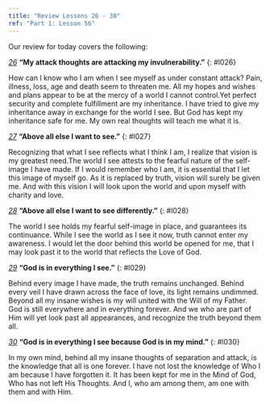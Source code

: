 ```yaml
---
title: "Review Lessons 26 - 30"
ref: "Part 1: Lesson 56"
---
```


Our review for today covers the following:

[*26*](/acim/workbook/l026/?r=1) **“My attack thoughts are attacking my invulnerability.”**
{: #l026}

How can I know who I am when I see myself as under constant attack?
Pain, illness, loss, age and death seem to threaten me. All my hopes and
wishes and plans appear to be at the mercy of a world I cannot
control.Yet perfect security and complete fulfillment are my
inheritance. I have tried to give my inheritance away in exchange for
the world I see. But God has kept my inheritance safe for me. My own
real thoughts will teach me what it is.

[*27*](/acim/workbook/l027/?r=1) **“Above all else I want to see.”**
{: #l027}

Recognizing that what I see reflects what I think I am, I realize that
vision is my greatest need.The world I see attests to the fearful nature
of the self-image I have made. If I would remember who I am, it is
essential that I let this image of myself go. As it is replaced by
truth, vision will surely be given me. And with this vision I will look
upon the world and upon myself with charity and love.

[*28*](/acim/workbook/l028/?r=1) **“Above all else I want to see differently.”**
{: #l028}

The world I see holds my fearful self-image in place, and guarantees its
continuance. While I see the world as I see it now, truth cannot enter
my awareness. I would let the door behind this world be opened for me,
that I may look past it to the world that reflects the Love of God.

[*29*](/acim/workbook/l029/?r=1) **“God is in everything I see.”**
{: #l029}

Behind every image I have made, the truth remains unchanged. Behind
every veil I have drawn across the face of love, its light remains
undimmed. Beyond all my insane wishes is my will united with the Will of
my Father. God is still everywhere and in everything forever. And we who
are part of Him will yet look past all appearances, and recognize the
truth beyond them all.

[*30*](/acim/workbook/l030/?r=1) **“God is in everything I see because God is in my mind.”**
{: #l030}

In my own mind, behind all my insane thoughts of separation and attack,
is the knowledge that all is one forever. I have not lost the knowledge
of Who I am because I have forgotten it. It has been kept for me in the
Mind of God, Who has not left His Thoughts. And I, who am among them, am
one with them and with Him.


